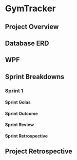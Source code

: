 # GymTracker

## Project Overview

## Database ERD

## WPF

## Sprint Breakdowns
### Sprint 1
#### Sprint Golas
#### Sprint Outcome
#### Sprint Review
#### Sprint Retrospective

## Project Retrospective
